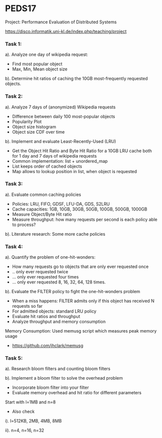 # PEDS17
Project: Performance Evaluation of Distributed Systems

https://disco.informatik.uni-kl.de/index.php/teaching/project

<h3> Task 1: </h3>

a). Analyze one day of wikipedia request:
- Find most popular object
- Max, Min, Mean object size

b). Determine hit ratios of caching the 10GB most-frequently requested objects.


<h3>Task 2: </h3>

a). Analyze 7 days of (anonymized) Wikipedia requests
- Difference between daily 100 most-popular objects
- Popularity Plot
- Object size histogram
- Object size CDF over time

b). Implement and evaluate Least-Recently-Used (LRU)
- Get the Object Hit Ratio and Byte Hit Ratio for a 10GB LRU cache both for 1 day and 7 days of wikipedia requests
- Common implementation: list + unordered_map
- List keeps order of cached objects
- Map allows to lookup position in list, when object is requested


<h3>Task 3: </h3>

a). Evaluate common caching policies
- Policies: LRU, FIFO, GDSF, LFU-DA, GDS, S2LRU
- Cache capacities: 1GB, 10GB, 30GB, 50GB, 100GB, 500GB, 1000GB
- Measure Object/Byte Hit ratio
- Measure throughput: how many requests per second is each policy able to process? 

b). Literature research: Some more cache policies


<h3>Task 4: </h3>

a). Quantify the problem of one-hit-wonders:
- How many requests go to objects that are only ever requested once
- .. only ever requested twice
- ... only ever requested four times
- ... only ever requested 8, 16, 32, 64, 128 times.


b). Evaluate the FILTER policy to fight the one-hit-wonders problem
- When a miss happens: FILTER admits only if this object has received N requests so far
- For admitted objects: standard LRU policy
- Evaluate hit ratios and throughput
- Analyze throughput and memory consumption

Memory Consumption: Used memusg script which measures peak memory usage 
- https://github.com/jhclark/memusg


<h3>Task 5: </h3>

a). Research bloom filters and counting bloom filters

b). Implement a bloom filter to solve the overhead problem
- Incorporate bloom filter into your filter
- Evaluate memory overhead and hit ratio for different parameters

Start with l=1MB and n=8

- Also check
 
 i). l=512KB, 2MB, 4MB, 8MB
 
 
 ii). n=4, n=16, n=32
